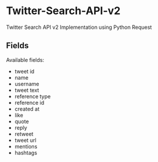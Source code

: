 # Twitter-Search-API-v2

Twitter Search API v2 Implementation using Python Request

## Fields

Available fields:

- tweet id
- name
- username
- tweet text
- reference type
- reference id
- created at
- like
- quote
- reply
- retweet
- tweet url
- mentions
- hashtags
